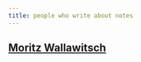 ```yaml
---
title: people who write about notes
---
```


## [Moritz Wallawitsch](https://moritz.digital/blog/cas)
